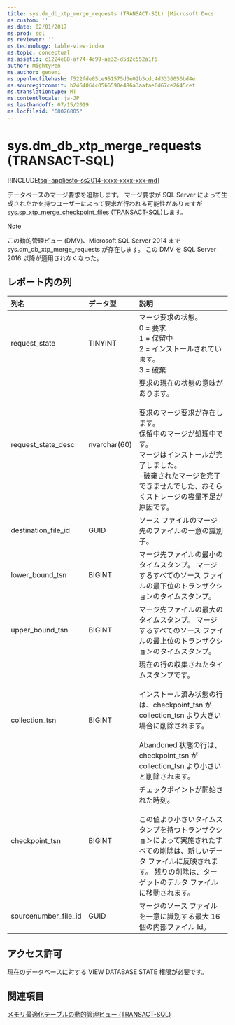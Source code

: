 ```yaml
---
title: sys.dm_db_xtp_merge_requests (TRANSACT-SQL) |Microsoft Docs
ms.custom: ''
ms.date: 02/01/2017
ms.prod: sql
ms.reviewer: ''
ms.technology: table-view-index
ms.topic: conceptual
ms.assetid: c1224e88-af74-4c99-ae32-d5d2c552a1f5
author: MightyPen
ms.author: genemi
ms.openlocfilehash: f522fde05ce951575d3e02b3cdc4d3336056bd4e
ms.sourcegitcommit: b2464064c0566590e486a3aafae6d67ce2645cef
ms.translationtype: MT
ms.contentlocale: ja-JP
ms.lasthandoff: 07/15/2019
ms.locfileid: "68026805"
---
```

# <a name="sysdmdbxtpmergerequests-transact-sql"></a>sys.dm_db_xtp_merge_requests (TRANSACT-SQL)

[!INCLUDE[tsql-appliesto-ss2014-xxxx-xxxx-xxx-md](../../includes/tsql-appliesto-ss2014-xxxx-xxxx-xxx-md.md)]

データベースのマージ要求を追跡します。 マージ要求が SQL Server によって生成されたかを持つユーザーによって要求が行われる可能性がありますが[sys.sp_xtp_merge_checkpoint_files (TRANSACT-SQL)](../../relational-databases/system-stored-procedures/sys-sp-xtp-merge-checkpoint-files-transact-sql.md)します。

> [!NOTE]
> この動的管理ビュー (DMV)、Microsoft SQL Server 2014 まで sys.dm_db_xtp_merge_requests が存在します。
> この DMV を SQL Server 2016 以降が適用されなくなった。

## <a name="columns-in-the-report"></a>レポート内の列

| 列名 | データ型 | 説明 |
| :-- | :-- | :-- |
| request_state | TINYINT | マージ要求の状態。<br/>0 = 要求<br/>1 = 保留中<br/>2 = インストールされています。<br/>3 = 破棄 |
| request_state_desc | nvarchar(60) | 要求の現在の状態の意味があります。<br/><br/>要求のマージ要求が存在します。<br/>保留中のマージが処理中です。<br/>マージはインストールが完了しました。<br/>-破棄されたマージを完了できませんでした、おそらくストレージの容量不足が原因です。 |
| destination_file_id | GUID | ソース ファイルのマージ先のファイルの一意の識別子。 |
| lower_bound_tsn | BIGINT | マージ先ファイルの最小のタイムスタンプ。 マージするすべてのソース ファイルの最下位のトランザクションのタイムスタンプ。 |
| upper_bound_tsn | BIGINT | マージ先ファイルの最大のタイムスタンプ。 マージするすべてのソース ファイルの最上位のトランザクションのタイムスタンプ。 |
| collection_tsn | BIGINT | 現在の行の収集されたタイムスタンプです。<br/><br/>インストール済み状態の行は、checkpoint_tsn が collection_tsn より大きい場合に削除されます。<br/><br/>Abandoned 状態の行は、checkpoint_tsn が collection_tsn より小さいと削除されます。 |
| checkpoint_tsn | BIGINT | チェックポイントが開始された時刻。<br/><br/>この値より小さいタイムスタンプを持つトランザクションによって実施されたすべての削除は、新しいデータ ファイルに反映されます。 残りの削除は、ターゲットのデルタ ファイルに移動されます。 |
| sourcenumber_file_id | GUID | マージのソース ファイルを一意に識別する最大 16 個の内部ファイル Id。 |

## <a name="permissions"></a>アクセス許可

現在のデータベースに対する VIEW DATABASE STATE 権限が必要です。

## <a name="see-also"></a>関連項目

[メモリ最適化テーブルの動的管理ビュー (TRANSACT-SQL)](../../relational-databases/system-dynamic-management-views/memory-optimized-table-dynamic-management-views-transact-sql.md)
